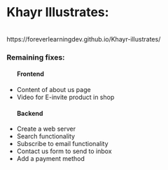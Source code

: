 <h1>Khayr Illustrates:</h1> </br>
  https://foreverlearningdev.github.io/Khayr-illustrates/ </br>
<h3>Remaining fixes:</h3>
<ul>
  <h4>Frontend</h4>
    <li>Content of about us page</li>
    <li>Video for E-invite product in shop</li>
  <h4>Backend</h4>
    <li>Create a web server</li>
    <li>Search functionality</li>
    <li>Subscribe to email functionality</li>
    <li>Contact us form to send to inbox</li>
    <li>Add a payment method</li>
</ul>
